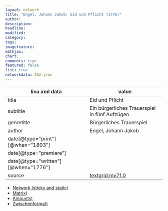 ```yaml
---
layout: network
title: "Engel, Johann Jakob: Eid und Pflicht (1776)"
author:
description:
headline:
modified:
category:
tags:
imagefeature: 
mathjax: 
chart: 
comments: true
featured: false
list: true
networkdata: 262.json
---
```

lina.xml data  | value
------------- | -------------
title|Eid und Pflicht
subtitle|Ein bürgerliches Trauerspiel in fünf Aufzügen
genretitle|Bürgerliches Trauerspiel
author|Engel, Johann Jakob
date[@type="print"][@when="1803"]|
date[@type="premiere"]|
date[@type="written"][@when="1776"]|
source|[textgrid:mv7f.0](https://textgridlab.org/1.0/tgcrud-public/rest/textgrid:mv7f.0/data)



* [Network (sticky and static)](/linas/network262)
* [Matrix)](/linas/matrix262)
* [Amounts)](/linas/amount262)
* [Zwischenformat)](/linas/lina262 )
